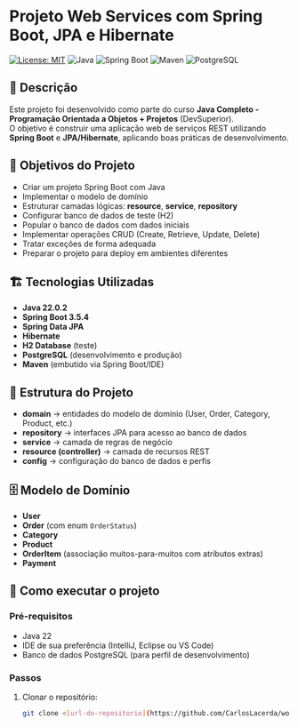 # Projeto Web Services com Spring Boot, JPA e Hibernate

[![License: MIT](https://img.shields.io/badge/License-MIT-yellow.svg)](https://github.com/CarlosLacerda/workshop-springboot3-jpa/blob/main/LICENSE)
![Java](https://img.shields.io/badge/Java-22-007396?logo=java&logoColor=white)
![Spring Boot](https://img.shields.io/badge/Spring%20Boot-3.5.4-6DB33F?logo=springboot&logoColor=white)
![Maven](https://img.shields.io/badge/Maven-3+-C71A36?logo=apachemaven&logoColor=white)
![PostgreSQL](https://img.shields.io/badge/PostgreSQL-DB-336791?logo=postgresql&logoColor=white)

## 📌 Descrição
Este projeto foi desenvolvido como parte do curso **Java Completo - Programação Orientada a Objetos + Projetos** (DevSuperior).  
O objetivo é construir uma aplicação web de serviços REST utilizando **Spring Boot** e **JPA/Hibernate**, aplicando boas práticas de desenvolvimento.

## 🎯 Objetivos do Projeto
- Criar um projeto Spring Boot com Java
- Implementar o modelo de domínio
- Estruturar camadas lógicas: **resource**, **service**, **repository**
- Configurar banco de dados de teste (H2)
- Popular o banco de dados com dados iniciais
- Implementar operações CRUD (Create, Retrieve, Update, Delete)
- Tratar exceções de forma adequada
- Preparar o projeto para deploy em ambientes diferentes

## 🏗️ Tecnologias Utilizadas
- **Java 22.0.2**
- **Spring Boot 3.5.4**
- **Spring Data JPA**
- **Hibernate**
- **H2 Database** (teste)
- **PostgreSQL** (desenvolvimento e produção)
- **Maven** (embutido via Spring Boot/IDE)

## 📂 Estrutura do Projeto
- **domain** → entidades do modelo de domínio (User, Order, Category, Product, etc.)
- **repository** → interfaces JPA para acesso ao banco de dados
- **service** → camada de regras de negócio
- **resource (controller)** → camada de recursos REST
- **config** → configuração do banco de dados e perfis

## 🗄️ Modelo de Domínio
- **User**
- **Order** (com enum `OrderStatus`)
- **Category**
- **Product**
- **OrderItem** (associação muitos-para-muitos com atributos extras)
- **Payment**

## 🚀 Como executar o projeto
### Pré-requisitos
- Java 22
- IDE de sua preferência (IntelliJ, Eclipse ou VS Code)
- Banco de dados PostgreSQL (para perfil de desenvolvimento)

### Passos
1. Clonar o repositório:
   ```bash
   git clone <[url-do-repositorio](https://github.com/CarlosLacerda/workshop-springboot3-jpa.git)>
